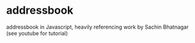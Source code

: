 # addressbook
addressbook in Javascript, heavily referencing work by Sachin Bhatnagar (see youtube for tutorial)
